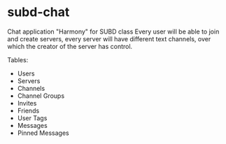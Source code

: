 # subd-chat

Chat application "Harmony" for SUBD class
Every user will be able to join and create servers, every server will have different text channels, over which the creator of the server has control.

Tables:
  - Users
  - Servers
  - Channels
  - Channel Groups
  - Invites
  - Friends
  - User Tags
  - Messages
  - Pinned Messages
